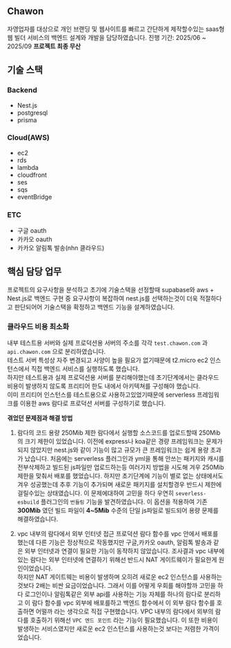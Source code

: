 ## Chawon
자영업자를 대상으로 개인 브랜딩 및 웹사이트를 빠르고 간단하게 제작할수있는 saas형 웹 빌더 서비스의 백엔드 설계와 개발을 담당하였습니다.
진행 기간: 2025/06 ~ 2025/09
**프로젝트 최종 무산**
## 기술 스택
### Backend
* Nest.js
* postgresql
* prisma
### Cloud(AWS)
* ec2
* rds
* lambda
* cloudfront
* ses
* sqs
* eventBridge
### ETC
* 구글 oauth
* 카카오 oauth
* 카카오 알림톡 발송(nhn 클라우드)

## 핵심 담당 업무
프로젝트의 요구사항을 분석하고 초기에 기술스택을 선정할때 supabase와 aws + Nest.js로 백엔드 구현 중 요구사항이 복잡하여 nest.js를 선택하는것이 더욱 적절하다고 판단되어어 기술스택을 확정하고 백엔드 기능을 설계하였습니다.
### 클라우드 비용 최소화
내부 테스트용 서버와 실제 프로덕션용 서버의 주소를 각각 `test.chawon.com` 과 `api.chawon.com` 으로 분리하였습니다.  
테스트 서버 특성상 자주 변경되고 사양이 높을 필요가 없기때문에 t2.micro ec2 인스턴스에서 직접 백엔드 서비스를 실행하도록 했습니다.  
하지만 테스트용과 실제 프로덕션용 서버를 분리해야했는데 초기단계에서는 클라우드 비용이 발생하지 않도록 프리티어 한도 내에서 아키텍쳐를 구성해야 했습니다.  
이미 프리티어 인스턴스를 테스트용으로 사용하고있었기때문에 serverless 프레임워크를 이용한 aws 람다로 프로덕션 서버를 구성하기로 했습니다.

**겪었던 문제점과 해결 방법**
1. 람다의 코드 용량 250Mib 제한
람다에서 실행할 소스코드를 업로드할때 250Mib의 크기 제한이 있었습니다. 이전에 express나 koa같은 경량 프레임워크는 문제가되지 않았지만 nest.js와 같이 기능이 많고 규모가 큰 프레임워크는 쉽게 용량 초과가 났습니다.
처음에는 serverless 플러그인과 yml을 통해 안쓰는 패키지와 캐시를 전부삭제하고 빌드된 js파일만 업로드하는등 여러가지 방법을 시도해 겨우 250Mib 제한을 맞춰서 배포를 했었습니다.
하지만 초기단계에 기능이 별로 없는 상태에서도 겨우 성공했는데 추후 기능이 추가되며 새로운 패키지를 설치할경우 반드시 제한에 걸릴수있는 상태였습니다.
이 문제에대하여 고민을 하다 우연히 `severless-esbuild` 플러그인의 `번들링` 기능을 발견하였습니다. 이 옵션을 적용하여 기존 **300Mib** 였던 빌드 파일이 **4~5Mib** 수준의 단일 js파일로 빌드되어 용량 문제를 해결하였습니다.

2. vpc 내부의 람다에서 외부 인터넷 접근
프로덕션 람다 함수를 vpc 안에서 배포를 했는데 다른 기능은 정상적으로 작동했지만 구글,카카오 oauth, 알림톡 발송과 같은 외부 인터넷과 연결이 필요한 기능이 동작하지 않았습니다.
조사결과 vpc 내부에 있는 람다는 외부 인터넷에 연결하기 위해선 반드시 NAT 게이트웨이가 필요한게 원인이었습니다.  
하지만 NAT 게이트웨는 비용이 발생하며 오히려 새로운 ec2 인스턴스를 사용하는것보다 2배는 비싼 요금이었습니다.
그래서 이를 어떻게 우회를 해야할까 고민을 하다 로그인이나 알림톡같은 외부 api를 사용하는 기능 자체를 하나의 람다로 분리하고 이 람다 함수를 vpc 외부에 배포를하고 백엔드 함수에서 이 외부 람다 함수를 호출하면 어떨까 라는 생각으로 직접 구현했습니다.
VPC 내부의 람다에서 외부의 람다를 호출하기 위해선 `VPC 엔드 포인트` 라는 기능이 필요했습니다. 이 또한 비용이 발생하는 서비스였지만 새로운 ec2 인스턴스를 사용하는것 보다는 저렴한 가격이었습니다.  
